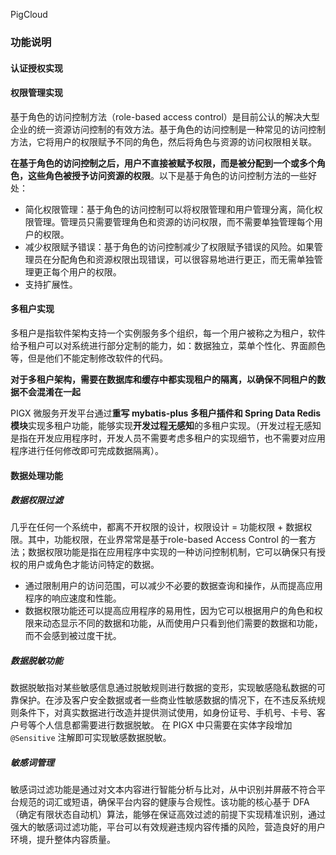 





PigCloud

### 功能说明

#### 认证授权实现





#### 权限管理实现

基于角色的访问控制方法（role-based access control）是目前公认的解决大型企业的统一资源访问控制的有效方法。基于角色的访问控制是一种常见的访问控制方法，它将用户的权限赋予不同的角色，然后将角色与资源的访问权限相关联。

**在基于角色的访问控制之后，用户不直接被赋予权限，而是被分配到一个或多个角色，这些角色被授予访问资源的权限**。以下是基于角色的访问控制方法的一些好处：

* 简化权限管理：基于角色的访问控制可以将权限管理和用户管理分离，简化权限管理。管理员只需要管理角色和资源的访问权限，而不需要单独管理每个用户的权限。
* 减少权限赋予错误：基于角色的访问控制减少了权限赋予错误的风险。如果管理员在分配角色和资源权限出现错误，可以很容易地进行更正，而无需单独管理更正每个用户的权限。
* 支持扩展性。

#### 多租户实现

多租户是指软件架构支持一个实例服务多个组织，每一个用户被称之为租户，软件给予租户可以对系统进行部分定制的能力，如：数据独立，菜单个性化、界面颜色等，但是他们不能定制修改软件的代码。

**对于多租户架构，需要在数据库和缓存中都实现租户的隔离，以确保不同租户的数据不会混淆在一起**

PIGX 微服务开发平台通过**重写 mybatis-plus 多租户插件和 Spring Data Redis 模块**实现多租户功能，能够实现**开发过程无感知**的多租户实现。（开发过程无感知是指在开发应用程序时，开发人员不需要考虑多租户的实现细节，也不需要对应用程序进行任何修改即可完成数据隔离）。

#### 数据处理功能

##### 数据权限过滤

几乎在任何一个系统中，都离不开权限的设计，权限设计 = 功能权限 + 数据权限。其中，功能权限，在业界常常是基于role-based Access Control 的一套方法；数据权限功能是指在应用程序中实现的一种访问控制机制，它可以确保只有授权的用户或角色才能访问特定的数据。

* 通过限制用户的访问范围，可以减少不必要的数据查询和操作，从而提高应用程序的响应速度和性能。
* 数据权限功能还可以提高应用程序的易用性，因为它可以根据用户的角色和权限来动态显示不同的数据和功能，从而使用户只看到他们需要的数据和功能，而不会感到被过度干扰。

##### 数据脱敏功能

数据脱敏指对某些敏感信息通过脱敏规则进行数据的变形，实现敏感隐私数据的可靠保护。在涉及客户安全数据或者一些商业性敏感数据的情况下，在不违反系统规则条件下，对真实数据进行改造并提供测试使用，如身份证号、手机号、卡号、客户号等个人信息都需要进行数据脱敏。 在 PIGX 中只需要在实体字段增加 `@Sensitive` 注解即可实现敏感数据脱敏。

##### 敏感词管理

敏感词过滤功能是通过对文本内容进行智能分析与比对，从中识别并屏蔽不符合平台规范的词汇或短语，确保平台内容的健康与合规性。该功能的核心基于 DFA（确定有限状态自动机）算法，能够在保证高效过滤的前提下实现精准识别，通过强大的敏感词过滤功能，平台可以有效规避违规内容传播的风险，营造良好的用户环境，提升整体内容质量。